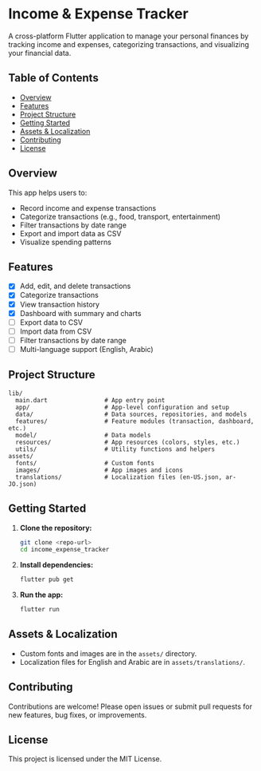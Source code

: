 # Income & Expense Tracker

A cross-platform Flutter application to manage your personal finances by tracking income and expenses, categorizing transactions, and visualizing your financial data.

## Table of Contents
- [Overview](#overview)
- [Features](#features)
- [Project Structure](#project-structure)
- [Getting Started](#getting-started)
- [Assets & Localization](#assets--localization)
- [Contributing](#contributing)
- [License](#license)

## Overview
This app helps users to:
- Record income and expense transactions
- Categorize transactions (e.g., food, transport, entertainment)
- Filter transactions by date range
- Export and import data as CSV
- Visualize spending patterns

## Features
- [x] Add, edit, and delete transactions
- [x] Categorize transactions
- [x] View transaction history
- [x] Dashboard with summary and charts
- [ ] Export data to CSV
- [ ] Import data from CSV
- [ ] Filter transactions by date range
- [ ] Multi-language support (English, Arabic)

## Project Structure
```
lib/
  main.dart                # App entry point
  app/                     # App-level configuration and setup
  data/                    # Data sources, repositories, and models
  features/                # Feature modules (transaction, dashboard, etc.)
  model/                   # Data models
  resources/               # App resources (colors, styles, etc.)
  utils/                   # Utility functions and helpers
assets/
  fonts/                   # Custom fonts
  images/                  # App images and icons
  translations/            # Localization files (en-US.json, ar-JO.json)
```

## Getting Started
1. **Clone the repository:**
   ```bash
   git clone <repo-url>
   cd income_expense_tracker
   ```
2. **Install dependencies:**
   ```bash
   flutter pub get
   ```
3. **Run the app:**
   ```bash
   flutter run
   ```

## Assets & Localization
- Custom fonts and images are in the `assets/` directory.
- Localization files for English and Arabic are in `assets/translations/`.

## Contributing
Contributions are welcome! Please open issues or submit pull requests for new features, bug fixes, or improvements.

## License
This project is licensed under the MIT License.
